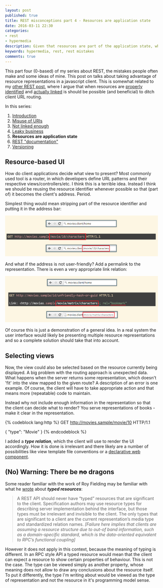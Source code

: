 ```yaml
---
layout: post
published: true
title: REST misconceptions part 4 - Resources are application state
date: 2016-03-11 22:30
categories:
- rest
- hypermedia
description: Given that resources are part of the application state, why not take advantage of that fact
keywords: hypermedia, rest, rest mistakes
comments: true
---
```


This part four (0-based) of my series about REST, the mistakes people often make and some ideas of mine. This post on 
talks about taking advantage of resource representations in a javascript client. This is somewhat related to my [other 
REST post](/blog/2015/01/hateoas-as-if-you-meant-it/), where I argue that when resources are [properly identified](/blog/2016/02/rest-misconceptions-1) 
and [actually linked](/blog/2016/03/rest-misconceptions-2) is should be possible (and beneficial) to ditch client URL routing.

<!--more-->

In this series:

1. [Introduction](/blog/2016/02/rest-misconceptions-0)
1. [Misuse of URIs](/blog/2016/02/rest-misconceptions-1)
1. [Not linked enough](/blog/2016/03/rest-misconceptions-2)
1. [Leaky business](/blog/2016/03/rest-misconceptions-3)
1. **Resources are application state**
1. [REST "documentation"](/blog/2016/03/rest-misconceptions-5)
1. [Versioning](/blog/2016/03/rest-misconceptions-6)

## Resource-based UI

How do client applications decide what view to present? Most commonly used tool is a router, in which developers define
URL patterns and their respective views/controllers/etc. I think this is a terrible idea. Instead I think we should be
reusing the resource identifier whenever possible so that (part of) it becomes the client's address. Period.

Simplest thing would mean stripping part of the resource identifier and putting it in the address bar:
 
![no routing routing](/uploads/2016/03/routing.png)

And what if the address is not user-friendly? Add a permalink to the representation. There is even a very appropriate
link relation:

![no routing routing with permalink](/uploads/2016/03/permalink.png)

Of course this is just a demonstration of a general idea. In a real system the user interface would likely be presenting
multiple resource representations and so a complete solution should take that into account.

## Selecting views

Now, the view could also be selected based on the resource currently being displayed. A big problem with the routing
approach is unexpected data. What happens when the server returns some representation, which doesn't 'fit' into the view
mapped to the given route? A description of an error is one example. Of course, the client will have to take appropriate
action and that means more (repeatable) code to maintain.

Instead why not include enough information in the representation so that the client can decide what to render? You serve
representations of books - make it clear in the representation.

{% codeblock lang:http %}
GET http://movies.sample/movie/10 HTTP/1.1

{
  "type": "Movie"
}
{% endcodeblock %}

I added a ***type relation***, which the client will use to render the UI accordingly. How it is done is irrelevant and
there likely are a number of possibilities like view template file conventions or a [declarative web component](/blog/2015/02/declarative-ui/).

## (No) Warning: There be <del>no</del> dragons

Some reader familiar with the work of Roy Fielding may be familiar with what he [wrote][typed] about ***typed resources***:

> A REST API should never have “typed” resources that are significant to the client. Specification authors may use resource
> types for describing server implementation behind the interface, but those types must be irrelevant and invisible to the
> client. The only types that are significant to a client are the current representation’s media type and standardized 
> relation names. *[Failure here implies that clients are assuming a resource structure due to out-of band information, 
> such as a domain-specific standard, which is the data-oriented equivalent to RPC’s functional coupling]*

However it does not apply in this context, because the meaning of typing is different. In an RPC style API a typed resource
would mean that the client can expect a resource to show certain properties of behaviour. This is not the case. The type
can be viewed simply as another property, whose meaning does not allow to draw any conclusions about the resource itself.
To put it differently, the type I'm writing about would be viewed as the type of representation and not the resource in
it's programming model sense.

[typed]: http://roy.gbiv.com/untangled/2008/rest-apis-must-be-hypertext-driven